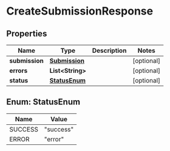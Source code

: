 
# CreateSubmissionResponse

## Properties
Name | Type | Description | Notes
------------ | ------------- | ------------- | -------------
**submission** | [**Submission**](Submission.md) |  |  [optional]
**errors** | **List&lt;String&gt;** |  |  [optional]
**status** | [**StatusEnum**](#StatusEnum) |  |  [optional]


<a name="StatusEnum"></a>
## Enum: StatusEnum
Name | Value
---- | -----
SUCCESS | &quot;success&quot;
ERROR | &quot;error&quot;



